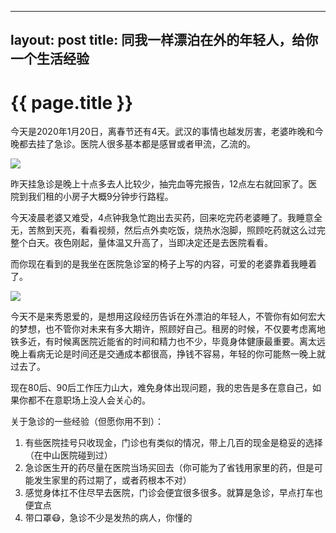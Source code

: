 
---
layout: post
title: 同我一样漂泊在外的年轻人，给你一个生活经验
---

{{ page.title }}
================

今天是2020年1月20日，离春节还有4天。武汉的事情也越发厉害，老婆昨晚和今晚都去挂了急诊。医院人很多基本都是感冒或者甲流，乙流的。

![][image-1]

昨天挂急诊是晚上十点多去人比较少，抽完血等完报告，12点左右就回家了。医院到我们租的小房子大概9分钟步行路程。
 
今天凌晨老婆又难受，4点钟我急忙跑出去买药，回来吃完药老婆睡了。我睡意全无，苦熬到天亮，看看视频，然后点外卖吃饭，烧热水泡脚，照顾吃药就这么过完整个白天。夜色刚起，量体温又升高了，当即决定还是去医院看看。

而你现在看到的是我坐在医院急诊室的椅子上写的内容，可爱的老婆靠着我睡着了。

![][image-2]

今天不是来秀恩爱的，是想用这段经历告诉在外漂泊的年轻人，不管你有如何宏大的梦想，也不管你对未来有多大期许，照顾好自己。租房的时候，不仅要考虑离地铁多近，有时候离医院近能省的时间和精力也不少，毕竟身体健康最重要。离太远晚上看病无论是时间还是交通成本都很高，挣钱不容易，年轻的你可能熬一晚上就过去了。

现在80后、90后工作压力山大，难免身体出现问题，我的忠告是多在意自己，如果你都不在意职场上没人会关心的。

关于急诊的一些经验（但愿你用不到）：
1. 有些医院挂号只收现金，门诊也有类似的情况，带上几百的现金是稳妥的选择（在中山医院碰到过）
2. 急诊医生开的药尽量在医院当场买回去（你可能为了省钱用家里的药，但是可能发生家里的药过期了，或者药根本不对）
3. 感觉身体扛不住尽早去医院，门诊会便宜很多很多。就算是急诊，早点打车也便宜点
4. 带口罩😷，急诊不少是发热的病人，你懂的

[image-1]:	https://i.loli.net/2020/01/28/LB4ZeGDTCuzahQK.jpg
[image-2]:	https://i.loli.net/2020/01/28/ONKqniE2LXc1WTz.jpg